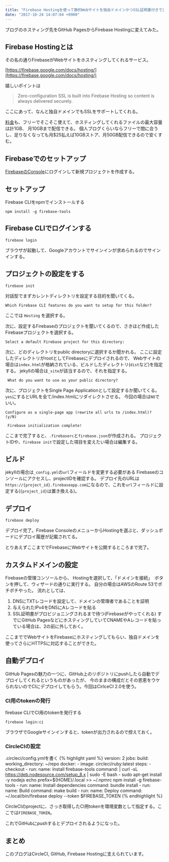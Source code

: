 ```yaml
---
title: "Firebase Hostingを使って静的Webサイトを独自ドメインかつSSL証明書付きで公開する"
date: "2017-10-24 14:07:04 +0900"
---
```


ブログのホスティング先をGitHub PagesからFirebase Hostingに変えてみた。


## Firebase Hostingとは
その名の通りFirebaseがWebサイトをホスティングしてくれるサービス。

[https://firebase.google.com/docs/hosting/](https://firebase.google.com/docs/hosting/)

嬉しいポイントは
> Zero-configuration SSL is built into Firebase Hosting so content is always delivered securely.

ここにあって、なんと独自ドメインでもSSLをサポートしてくれる。

[料金](https://firebase.google.com/pricing/)も、フリーでそこそこ使えて、ホスティングしてくれるファイルの最大容量は計1GB、
月10GBまで配信できる。
個人ブログくらいならフリーで間に合うし、足りなくなっても月$25払えば10GBストア、月50GB配信できるので安くすむ。


## Firebaseでのセットアップ
[FirebaseのConsole](https://console.firebase.google.com/)にログインして新規プロジェクトを作成する。

## セットアップ
Firebase CLIをnpmでインストールする
```
npm install -g firebase-tools
```

## Firebase CLIでログインする
```
firebase login
```
ブラウザが起動して、Googleアカウントでサインインが求められるのでサインインする。

## プロジェクトの設定をする
```
firebase init
```
対話型でまずカレントディレクトリを設定する目的を聞いてくる。
```
Which Firebase CLI features do you want to setup for this folder?
```
ここでは `Hosting` を選択する。

次に、設定するFirebaseのプロジェクトを聞いてくるので、さきほど作成したFirebaseプロジェクトを選択する。
```
Select a default Firebase project for this directory:
```
次に、どのディレクトリをpublic directoryに選択するか聞かれる。
ここに設定したディレクトリがrootとしてFirebaseにデプロイされるので、
Webサイトの場合は`index.html`が格納されている、ビルドしたディレクトリ(`dist`など)を指定する。
jekyllの場合は`_site`が該当するので、それを指定する。

```
 What do you want to use as your public directory?
 ```

 次に、プロジェクトをSingle Page Applicationとして設定するか聞いてくる。
`yes`にするとURLを全て/index.htmlにリダイレクトさせる。
今回の場合は`NO`でいい。
```
Configure as a single-page app (rewrite all urls to /index.html)? (y/N)
```

```
 Firebase initialization complete!
```
ここまで完了すると、`.firebaserc`と`firebase.json`が作成される。
プロジェクトIDや、`firebase init`で設定した項目を変えたい場合は編集する。

## ビルド
jekyllの場合は`_config.yml`の`url`フィールドを変更する必要がある
Firebaseのコンソールにアクセスし、projectIDを確認する。
デプロイ先のURLは`https://{project_id}.firebaseapp.com`になるので、これを`url`フィールドに設定する(`{project_id}`は置き換える)。


## デプロイ
```
firebase deploy
```
デプロイ完了。Firebase ConsoleのメニューからHostingを選ぶと、ダッシュボードにデプロイ履歴が記載されてる。

とりあえずここまででFirebaseにWebサイトを公開するところまで完了。

## カスタムドメインの設定
Firebaseの管理コンソールから、 Hostingを選択して、「ドメインを接続」　ボタンを押して、ウィザードの通りに実行する。
自分の場合はAWSのRoute 53でポチポチやった。
流れとしては、
1. DNSにTXTレコードを設定して、ドメインの管理者であることを証明
2. 与えられたIPv4をDNSにAレコードを貼る
3. SSL証明書がプロビジョニングされるまで待つ(Firebaseがやってくれる)
すでにGitHub PagesなどにホスティングしていてCNAMEやAレコードを貼っている場合は、2の前に外しておく。

ここまででWebサイトをFirebaseにホスティングしてもらい、独自ドメインを使ってさらにHTTPSに対応することができた。

## 自動デプロイ
GitHub Pagesの魅力の一つに、GitHub上のリポジトリにpushしたら自動でデプロイしてくれるというものがあったが、
今のままの構成だとその恩恵をウケられないのでCIにデプロイしてもらう。今回はCirlceCI 2.0を使う。　

### CI用のtokenの発行
firebase CLIでCI用のtokenを発行する
```
firebase login:ci
```
ブラウザでGoogleサインインすると、tokenが出力されるので控えておく。

### CircleCIの設定

.circleci/config.ymlを書く
{% highlight yaml %}
version: 2
jobs:
  build:
    working_directory: ~/repo
    docker:
      - image: circleci/ruby:latest
    steps:
      - checkout
      - run:
          name: Install firebase-tools
          command: |
            curl -sL https://deb.nodesource.com/setup_8.x | sudo -E bash -
            sudo apt-get install -y nodejs
            echo prefix=${HOME}/.local >> ~/.npmrc
            npm install -g firebase-tools
      - run:
          name: Install dependencies
          command: bundle install
      - run:
          name: Build
          command: make build
      - run:
          name: Deploy
          command: ~/.local/bin/firebase deploy --token $FIREBASE_TOKEN
{% endhighlight %}

CircleCIのprojectに、さっき取得したCI用tokenを環境変数として指定する。ここでは`FIREBASE_TOKEN`。

これでGitHubにpushするとデプロイされるようになった。

## まとめ
このブログはCircleCI, GitHub, Firebase Hostingに支えられています。
